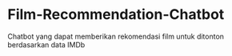 # Film-Recommendation-Chatbot
Chatbot yang dapat memberikan rekomendasi film untuk ditonton berdasarkan data IMDb
